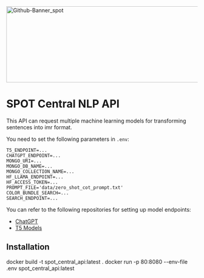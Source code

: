 <img width="1280" height="200" alt="Github-Banner_spot" src="https://github.com/user-attachments/assets/f974aca2-51cf-4b57-9101-62050b058b76" />

# SPOT Central NLP API
This API can request multiple machine learning models for transforming sentences into imr format.


You need to set the following parameters in `.env`:

```text
T5_ENDPOINT=...
CHATGPT_ENDPOINT=...
MONGO_URI=...
MONGO_DB_NAME=...
MONGO_COLLECTION_NAME=...
HF_LLAMA_ENDPOINT=...
HF_ACCESS_TOKEN=...
PROMPT_FILE='data/zero_shot_cot_prompt.txt'
COLOR_BUNDLE_SEARCH=...
SEARCH_ENDPOINT=...
```

You can refer to the following repositories for setting up model endpoints:
- [ChatGPT](https://github.com/dw-innovation/kid2-spot-chatgpt-api) 
- [T5 Models](https://github.com/dw-innovation/kid2-spot-nlp-api) 


## Installation
docker build -t spot_central_api:latest .
docker run -p 80:8080 --env-file .env spot_central_api:latest

